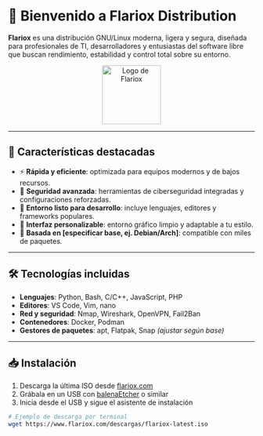 # 🐧 Bienvenido a Flariox Distribution

**Flariox** es una distribución GNU/Linux moderna, ligera y segura, diseñada para profesionales de TI, desarrolladores y entusiastas del software libre que buscan rendimiento, estabilidad y control total sobre su entorno.

<p align="center">
  <img src="https://www.flariox.com/assets/images/logo/logo.png" width="120" alt="Logo de Flariox"/>
</p>

---

## 🚀 Características destacadas

- ⚡ **Rápida y eficiente**: optimizada para equipos modernos y de bajos recursos.
- 🔐 **Seguridad avanzada**: herramientas de ciberseguridad integradas y configuraciones reforzadas.
- 🧰 **Entorno listo para desarrollo**: incluye lenguajes, editores y frameworks populares.
- 🎨 **Interfaz personalizable**: entorno gráfico limpio y adaptable a tu estilo.
- 🧩 **Basada en [especificar base, ej. Debian/Arch]**: compatible con miles de paquetes.

---

## 🛠️ Tecnologías incluidas

- **Lenguajes**: Python, Bash, C/C++, JavaScript, PHP
- **Editores**: VS Code, Vim, nano
- **Red y seguridad**: Nmap, Wireshark, OpenVPN, Fail2Ban
- **Contenedores**: Docker, Podman
- **Gestores de paquetes**: apt, Flatpak, Snap *(ajustar según base)*

---

## 📥 Instalación

1. Descarga la última ISO desde [flariox.com](https://www.flariox.com)
2. Grábala en un USB con [balenaEtcher](https://www.balena.io/etcher/) o similar
3. Inicia desde el USB y sigue el asistente de instalación

```bash
# Ejemplo de descarga por terminal
wget https://www.flariox.com/descargas/flariox-latest.iso
